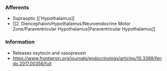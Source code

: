 ### Afferents
- Supraoptic [['Hypothalamus]]
- [[2. Diencephalon/Hypothalamus/Neuroendocrine Motor Zone/Paraventricular Hypothalamus|Paraventricular Hypothalamus]]
### Information
- Releases oxytocin and vasopressin
- https://www.frontiersin.org/journals/endocrinology/articles/10.3389/fendo.2017.00356/full 

